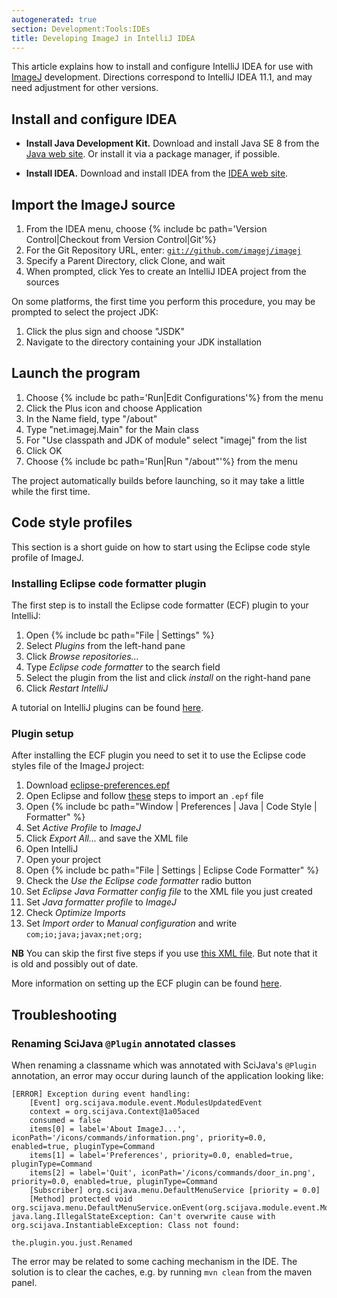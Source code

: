 ```yaml
---
autogenerated: true
section: Development:Tools:IDEs
title: Developing ImageJ in IntelliJ IDEA
---
```


This article explains how to install and configure IntelliJ IDEA for use with [ImageJ](/about) development. Directions correspond to IntelliJ IDEA 11.1, and may need adjustment for other versions.

## Install and configure IDEA

-   **Install Java Development Kit.** Download and install Java SE 8 from the [Java web site](http://www.oracle.com/technetwork/java/javase/downloads/). Or install it via a package manager, if possible.

<!-- -->

-   **Install IDEA.** Download and install IDEA from the [IDEA web site](http://www.jetbrains.com/idea/download/).

## Import the ImageJ source

1.  From the IDEA menu, choose {% include bc path='Version Control|Checkout from Version Control|Git'%}
2.  For the Git Repository URL, enter: [`git://github.com/imagej/imagej`](Git___github.com_imagej_imagej)
3.  Specify a Parent Directory, click Clone, and wait
4.  When prompted, click Yes to create an IntelliJ IDEA project from the sources

On some platforms, the first time you perform this procedure, you may be prompted to select the project JDK:

1.  Click the plus sign and choose "JSDK"
2.  Navigate to the directory containing your JDK installation

## Launch the program

1.  Choose {% include bc path='Run|Edit Configurations'%} from the menu
2.  Click the Plus icon and choose Application
3.  In the Name field, type "/about"
4.  Type "net.imagej.Main" for the Main class
5.  For "Use classpath and JDK of module" select "imagej" from the list
6.  Click OK
7.  Choose {% include bc path='Run|Run "/about"'%} from the menu

The project automatically builds before launching, so it may take a little while the first time.

## Code style profiles

This section is a short guide on how to start using the Eclipse code style profile of ImageJ.

### Installing Eclipse code formatter plugin

The first step is to install the Eclipse code formatter (ECF) plugin to your IntelliJ:

1.  Open {% include bc path="File | Settings" %}
2.  Select *Plugins* from the left-hand pane
3.  Click *Browse repositories...*
4.  Type *Eclipse code formatter* to the search field
5.  Select the plugin from the list and click *install* on the right-hand pane
6.  Click *Restart IntelliJ*

A tutorial on IntelliJ plugins can be found [here](https://www.jetbrains.com/help/idea/2016.2/installing-updating-and-uninstalling-repository-plugins.html).

### Plugin setup

After installing the ECF plugin you need to set it to use the Eclipse code styles file of the ImageJ project:

1.  Download [eclipse-preferences.epf](https://github.com/imagej/imagej/blob/master/config/eclipse-preferences.epf)
2.  Open Eclipse and follow [these](http://help.eclipse.org/luna/index.jsp?topic=%2Forg.eclipse.platform.doc.user%2Ftasks%2Ftimpandexp.htm) steps to import an `.epf` file
3.  Open {% include bc path="Window | Preferences | Java | Code Style | Formatter" %}
4.  Set *Active Profile* to *ImageJ*
5.  Click *Export All...* and save the XML file
6.  Open IntelliJ
7.  Open your project
8.  Open {% include bc path="File | Settings | Eclipse Code Formatter" %}
9.  Check the *Use the Eclipse code formatter* radio button
10. Set *Eclipse Java Formatter config file* to the XML file you just created
11. Set *Java formatter profile* to *ImageJ*
12. Check *Optimize Imports*
13. Set *Import order* to *Manual configuration* and write `com;io;java;javax;net;org;`

**NB** You can skip the first five steps if you use [this XML file](https://github.com/imagej/imagej/blob/bcb4eddf41e90ffba6d520b83e691d3a02d65739/config/eclipse-code-clean-up-profile.xml). But note that it is old and possibly out of date.

More information on setting up the ECF plugin can be found [here](https://github.com/krasa/EclipseCodeFormatter#instructions).

## Troubleshooting

### Renaming SciJava `@Plugin` annotated classes

When renaming a classname which was annotated with SciJava's `@Plugin` annotation, an error may occur during launch of the application looking like:

    [ERROR] Exception during event handling:
        [Event] org.scijava.module.event.ModulesUpdatedEvent
        context = org.scijava.Context@1a05aced
        consumed = false
        items[0] = label='About ImageJ...', iconPath='/icons/commands/information.png', priority=0.0, enabled=true, pluginType=Command
        items[1] = label='Preferences', priority=0.0, enabled=true, pluginType=Command
        items[2] = label='Quit', iconPath='/icons/commands/door_in.png', priority=0.0, enabled=true, pluginType=Command
        [Subscriber] org.scijava.menu.DefaultMenuService [priority = 0.0]
        [Method] protected void org.scijava.menu.DefaultMenuService.onEvent(org.scijava.module.event.ModulesUpdatedEvent)
    java.lang.IllegalStateException: Can't overwrite cause with org.scijava.InstantiableException: Class not found: 

    the.plugin.you.just.Renamed

The error may be related to some caching mechanism in the IDE. The solution is to clear the caches, e.g. by running `mvn clean` from the maven panel.

 
